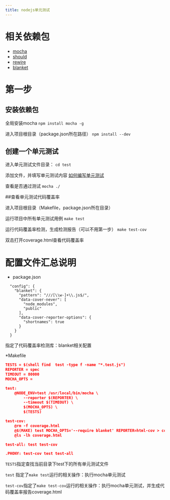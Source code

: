 ```yaml
---
title: nodejs单元测试
---
```


# 相关依赖包 
* [mocha](https://github.com/mochajs/mocha) 
* [should](https://github.com/tj/should.js)
* [rewire](https://github.com/jhnns/rewire)
* [blanket](https://github.com/alex-seville/blanket)


# 第一步

## 安装依赖包 
全局安装mocha
`npm install mocha -g`

 进入项目根目录（package.json所在路径）
`npm install --dev`


## 创建一个单元测试

进入单元测试文件目录：
`cd test`

添加文件，并填写单元测试内容
[如何编写单元测试](http://mochajs.org/)

查看是否通过测试
`mocha ./`

<!-- more -->
##查看单元测试代码覆盖率

进入项目根目录（Makefile，package.json所在目录）

运行项目中所有单元测试用例
`make test`

运行代码覆盖率检测，生成检测报告（可以不用第一步）
`make test-cov`  

双击打开coverage.html查看代码覆盖率



# 配置文件汇总说明
* package.json
``` josn
  "config": {
    "blanket": {
      "pattern": "///[\\w-]+\\.js$/",
      "data-cover-never": [
        "node_modules",
        "public"
      ],
      "data-cover-reporter-options": {
        "shortnames": true
      }
    }
  }
```

指定了代码覆盖率检测库：blanket相关配置


*Makefile

``` json
TESTS = $(shell find  test -type f -name "*.test.js")
REPORTER = spec
TIMEOUT = 80000
MOCHA_OPTS =

test: 
	@NODE_ENV=test /usr/local/bin/mocha \
		--reporter $(REPORTER) \
		--timeout $(TIMEOUT) \
		$(MOCHA_OPTS) \
		$(TESTS)

test-cov:
	@rm -f coverage.html
	@$(MAKE) test MOCHA_OPTS='--require blanket' REPORTER=html-cov > coverage.html
	@ls -lh coverage.html

test-all: test test-cov

.PHONY: test-cov test test-all

```

`TESTS`指定查找当前目录下test下的所有单元测试文件

`test` 指定了`make test`运行的相关操作：执行mocha单元测试

`test-cov`指定了`make test-cov`运行的相关操作：执行mocha单元测试，并生成代码覆盖率报告coverage.html


